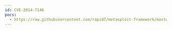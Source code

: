 ```yaml
---
id: CVE-2014-7146
pocs:
  - https://raw.githubusercontent.com/rapid7/metasploit-framework/master/modules/exploits/multi/http/mantisbt_php_exec.rb
---
```

